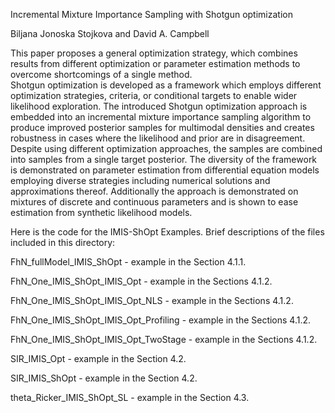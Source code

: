 Incremental Mixture Importance Sampling with Shotgun optimization

Biljana Jonoska Stojkova and David A. Campbell

This paper proposes a general optimization strategy, which combines results from different optimization or parameter estimation methods to overcome shortcomings of a single method.  
Shotgun optimization is developed as a framework which employs different optimization strategies, criteria, or conditional targets to enable wider likelihood exploration.  The introduced Shotgun optimization approach is embedded into an incremental mixture importance sampling algorithm to produce improved posterior samples for multimodal densities and creates robustness in cases where the likelihood and prior are in disagreement.  Despite using different optimization approaches, the samples are combined into samples from a single target posterior.   The diversity of the framework is demonstrated on parameter estimation from differential equation models employing diverse strategies including numerical solutions and approximations thereof.  Additionally the approach is demonstrated on mixtures of discrete and continuous parameters and is shown to ease estimation from synthetic likelihood models. 


Here is the code for the IMIS-ShOpt Examples.
Brief descriptions of the files included in this directory:


FhN_fullModel_IMIS_ShOpt               - example in the Section 4.1.1.
 
FhN_One_IMIS_ShOpt_IMIS_Opt            - example in the Sections 4.1.2.

FhN_One_IMIS_ShOpt_IMIS_Opt_NLS        - example in the Sections 4.1.2.

FhN_One_IMIS_ShOpt_IMIS_Opt_Profiling  - example in the Sections 4.1.2.

FhN_One_IMIS_ShOpt_IMIS_Opt_TwoStage   - example in the Sections 4.1.2.

SIR_IMIS_Opt                           - example in the Section 4.2.

SIR_IMIS_ShOpt                         - example in the Section 4.2.

theta_Ricker_IMIS_ShOpt_SL             - example in the Section 4.3.